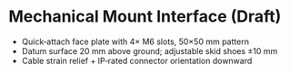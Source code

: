 # Mechanical Mount Interface (Draft)
- Quick‑attach face plate with 4× M6 slots, 50×50 mm pattern
- Datum surface 20 mm above ground; adjustable skid shoes ±10 mm
- Cable strain relief + IP‑rated connector orientation downward
